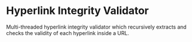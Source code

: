 # Hyperlink Integrity Validator
 Multi-threaded hyperlink integrity validator which recursively extracts and checks the validity of each hyperlink inside a URL.
